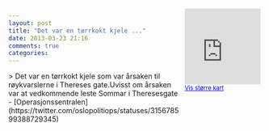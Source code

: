 ```yaml
---
layout: post
title: "Det var en tørrkokt kjele ..."
date: 2013-03-23 21:16
comments: true
categories: 
---
```

<div style="float:right; margin:5px; position:relative;top:-130px;"><iframe width="150" height="150" frameborder="0" scrolling="no" marginheight="0" marginwidth="0" src="http://maps.google.com/maps?q=Thereses%20gate%0A,+Oslo&hl=no&t=m&z=14&output=embed&iwloc=&"></iframe><br/><small><a href="http://maps.google.com/maps?q=Thereses%20gate%0A,+Oslo&hl=no&t=m&z=14&source=embed&iwloc=A" style="color:#0000FF;text-align:left" target="_new">Vis st&oslash;rre kart</a></small></div>
> Det var en tørrkokt kjele som var årsaken til røykvarslerne i Thereses gate.Uvisst om årsaken var at vedkommende leste Sommar i Theresesgate
- [Operasjonssentralen](https://twitter.com/oslopolitiops/statuses/315678599388729345)
